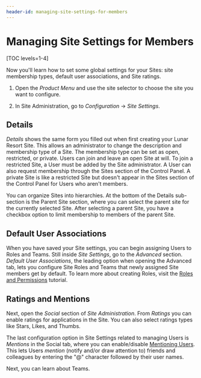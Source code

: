```yaml
---
header-id: managing-site-settings-for-members
---
```


# Managing Site Settings for Members

[TOC levels=1-4]

Now you'll learn how to set some global settings for your Sites: site membership types, default user associations, and Site ratings. 

1.  Open the *Product Menu* and use the site selector to choose the site you 
    want to configure.

2.  In Site Administration, go to *Configuration* &rarr; *Site Settings*.


## Details

*Details* shows the same form you filled out when first creating your Lunar
Resort Site. This allows an administrator to change the description and
membership type of a Site. The membership type can be set as open, restricted,
or private. Users can join and leave an open Site at will. To join a restricted
Site, a User must be added by the Site administrator. A User can also request
membership through the Sites section of the Control Panel. A private Site is
like a restricted Site but doesn't appear in the Sites section of the Control
Panel for Users who aren't members.

You can organize Sites into hierarchies. At the bottom of the Details
sub-section is the Parent Site section, where you can select the
parent site for the currently selected Site. After selecting a parent Site,
you have a checkbox option to limit membership to members of the parent Site.

## Default User Associations

When you have saved your Site settings, you can begin assigning Users to Roles
and Teams. Still inside *Site Settings*, go to the *Advanced* section.
*Default User Associations*, the leading option when opening the Advanced tab,
lets you configure Site Roles and Teams that newly assigned Site members get by
default. To learn more about creating Roles, visit the 
[Roles and Permissions](/docs/7-1/user/-/knowledge_base/u/roles-and-permissions)
tutorial.

## Ratings and Mentions

Next, open the *Social* section of *Site Administration*. From *Ratings* you
can enable ratings for applications in the Site. You can also select ratings
types like Stars, Likes, and Thumbs.

The last configuration option in Site Settings related to managing Users is
*Mentions* in the Social tab, where you can enable/disable 
[Mentioning Users](/docs/7-1/user/-/knowledge_base/u/mentioning-users).
This lets Users *mention* (notify and/or draw attention to) friends and
colleagues by entering the "@" character followed by their user names. 

Next, you can learn about Teams. 
